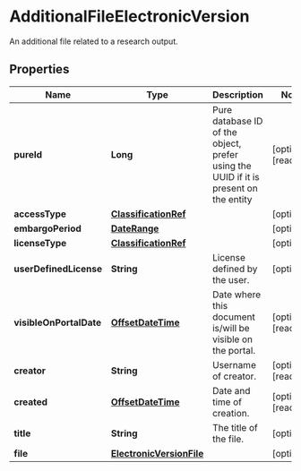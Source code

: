 

# AdditionalFileElectronicVersion

An additional file related to a research output.
## Properties

Name | Type | Description | Notes
------------ | ------------- | ------------- | -------------
**pureId** | **Long** | Pure database ID of the object, prefer using the UUID if it is present on the entity |  [optional] [readonly]
**accessType** | [**ClassificationRef**](ClassificationRef.md) |  |  [optional]
**embargoPeriod** | [**DateRange**](DateRange.md) |  |  [optional]
**licenseType** | [**ClassificationRef**](ClassificationRef.md) |  |  [optional]
**userDefinedLicense** | **String** | License defined by the user. |  [optional]
**visibleOnPortalDate** | [**OffsetDateTime**](OffsetDateTime.md) | Date where this document is/will be visible on the portal. |  [optional] [readonly]
**creator** | **String** | Username of creator. |  [optional] [readonly]
**created** | [**OffsetDateTime**](OffsetDateTime.md) | Date and time of creation. |  [optional] [readonly]
**title** | **String** | The title of the file. |  [optional]
**file** | [**ElectronicVersionFile**](ElectronicVersionFile.md) |  |  [optional]



